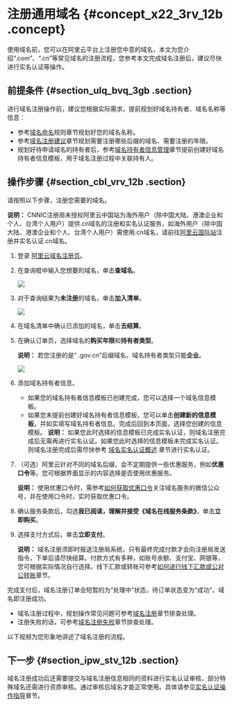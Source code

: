 # 注册通用域名 {#concept_x22_3rv_12b .concept}

使用域名前，您可以在阿里云平台上注册您中意的域名，本文为您介绍“.com”、“.cn”等常见域名的注册流程，您参考本文完成域名注册后，建议尽快进行实名认证等操作。

## 前提条件 {#section_ulq_bvq_3gb .section}

进行域名注册操作前，建议您根据实际需求，提前规划好域名持有者、域名名称等信息：

-   参考[域名命名](cn.zh-CN/域名注册/域名命名及注册建议/域名命名规则.md#)规则章节规划好您的域名名称。
-   参考[域名注册建议](cn.zh-CN/域名注册/域名命名及注册建议/域名注册建议.md#)章节规划需要注册哪些后缀的域名、需要注册的年限。
-   规划好待申请域名的持有者后，参考[域名持有者信息管理](../../../../cn.zh-CN/域名管理/创建域名注册信息模板.md#)章节提前创建好域名持有者信息模板，用于域名注册过程中关联持有人。

## 操作步骤 {#section_cbl_vrv_12b .section}

请按照以下步骤，注册您需要的域名。

**说明：** CNNIC注册局未授权阿里云中国站为海外用户（除中国大陆、港澳企业和个人、台湾个人用户）提供.cn域名的注册和实名认证服务，如海外用户（除中国大陆、港澳企业和个人、台湾个人用户）需使用.cn域名，请前往[阿里云国际站](https://www.alibabacloud.com/zh/domain)注册并实名认证.cn域名。

1.  登录 [阿里云域名注册页](https://wanwang.aliyun.com/)。
2.  在查询框中输入您想要的域名，单击**查域名**。

    ![](http://static-aliyun-doc.oss-cn-hangzhou.aliyuncs.com/assets/img/14312/15583384805937_zh-CN.png)

3.  对于查询结果为**未注册**的域名，单击**加入清单**。

    ![](http://static-aliyun-doc.oss-cn-hangzhou.aliyuncs.com/assets/img/14312/15583384805938_zh-CN.png)

4.  在域名清单中确认已添加的域名，单击**去结算**。
5.  在确认订单页，选择域名的**购买年限**和**持有者类型**。

    **说明：** 若您注册的是“ .gov.cn”后缀域名，域名持有者类型只能**企业**。

    ![](http://static-aliyun-doc.oss-cn-hangzhou.aliyuncs.com/assets/img/14312/15583384805939_zh-CN.png)

6.  添加域名持有者信息。

    -   如果您的域名持有者信息模板已创建完成，您可以选择一个域名信息模板。
    -   如果您未提前创建好域名持有者信息模板，您可以单击**创建新的信息模板**，并如实填写域名持有者信息。完成后回到本页面，选择您创建的信息模板。
    **说明：** 如果您此时选择的信息模板已完成实名认证，则域名注册完成后无需再进行实名认证。如果您此时选择的信息模板未完成实名认证。则域名注册完成后需尽快参考 [域名实名认证概述](../../../../cn.zh-CN/域名实名认证/域名实名认证概述.md#) 章节进行实名认证。

7.  （可选）阿里云针对不同的域名后缀，会不定期提供一些优惠服务，例如**优惠口令**等。您可根据界面显示的内容选择是否使用优惠服务。

    **说明：** 使用优惠口令时，需参考[如何获取优惠口令](https://help.aliyun.com/knowledge_detail/44007.html)关注域名服务的微信公众号，并在使用口令时，实时获取优惠口令。

8.  确认服务条款后，勾选**我已阅读，理解并接受《域名在线服务条款》**，单击**立即购买**。
9.  选择支付方式后，单击**立即支付**。

    **说明：** 域名注册须即时报送注册局系统，只有最终完成付款才会向注册局发送指令，下单后请尽快结算。付款方式有多种，如账号余额、支付宝、网银等，您可根据实际情况自行选择。线下汇款或转账可参考[如何进行线下汇款或公对公转账](https://help.aliyun.com/document_detail/37108.html)章节。


完成支付后，域名注册订单会短暂的为“处理中”状态，待订单状态变为“成功”，域名即注册成功。

-   域名注册过程中，规划操作常见问题可参考[域名注册](../../../../cn.zh-CN/常见问题/注册认证类问题/域名注册.md#)章节排查处理。
-   注册失败的话，可参考[域名注册失败](https://help.aliyun.com/knowledge_detail/84870.html)章节排查处理。

以下视频为您形象地讲述了域名注册的流程。  

## 下一步 {#section_ipw_stv_12b .section}

域名注册成功后还需要提交与域名注册信息相同的资料进行实名认证审核，部分特殊域名还需进行资质审核。通过审核后域名才能正常使用。具体请参见[实名认证操作指导](../../../../cn.zh-CN/域名实名认证/域名实名认证概述.md#section_zqh_bgy_ggb)章节。

